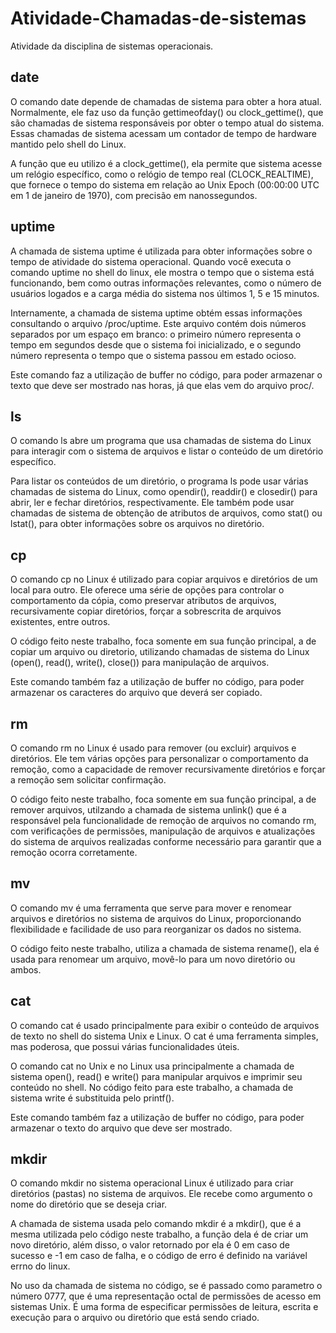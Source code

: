 # Atividade-Chamadas-de-sistemas
Atividade da disciplina de sistemas operacionais.

## date
O comando date depende de chamadas de sistema para obter a hora atual. Normalmente, ele faz uso da função gettimeofday() ou clock_gettime(), que são chamadas de sistema responsáveis por obter o tempo atual do sistema. Essas chamadas de sistema acessam um contador de tempo de hardware mantido pelo shell do Linux.

A função que eu utilizo é a clock_gettime(), ela permite que sistema acesse um relógio específico, como o relógio de tempo real (CLOCK_REALTIME), que fornece o tempo do sistema em relação ao Unix Epoch (00:00:00 UTC em 1 de janeiro de 1970), com precisão em nanossegundos. 

## uptime

A chamada de sistema uptime é utilizada para obter informações sobre o tempo de atividade do sistema operacional. Quando você executa o comando uptime no shell do linux, ele mostra o tempo que o sistema está funcionando, bem como outras informações relevantes, como o número de usuários logados e a carga média do sistema nos últimos 1, 5 e 15 minutos.

Internamente, a chamada de sistema uptime obtém essas informações consultando o arquivo /proc/uptime. Este arquivo contém dois números separados por um espaço em branco: o primeiro número representa o tempo em segundos desde que o sistema foi inicializado, e o segundo número representa o tempo que o sistema passou em estado ocioso.

Este comando faz a utilização de buffer no código, para poder armazenar o texto que deve ser mostrado nas horas, já que elas vem do arquivo proc/.

## ls

O comando ls abre um programa que usa chamadas de sistema do Linux para interagir com o sistema de arquivos e listar o conteúdo de um diretório específico.

Para listar os conteúdos de um diretório, o programa ls pode usar várias chamadas de sistema do Linux, como opendir(), readdir() e closedir() para abrir, ler e fechar diretórios, respectivamente. Ele também pode usar chamadas de sistema de obtenção de atributos de arquivos, como stat() ou lstat(), para obter informações sobre os arquivos no diretório.

## cp

O comando cp no Linux é utilizado para copiar arquivos e diretórios de um local para outro. Ele oferece uma série de opções para controlar o comportamento da cópia, como preservar atributos de arquivos, recursivamente copiar diretórios, forçar a sobrescrita de arquivos existentes, entre outros.

O código feito neste trabalho, foca somente em sua função principal, a de copiar um arquivo ou diretorio, utilizando chamadas de sistema do Linux (open(), read(), write(), close()) para manipulação de arquivos. 

Este comando também faz a utilização de buffer no código, para poder armazenar os caracteres do arquivo que deverá ser copiado.

## rm 

O comando rm no Linux é usado para remover (ou excluir) arquivos e diretórios. Ele tem várias opções para personalizar o comportamento da remoção, como a capacidade de remover recursivamente diretórios e forçar a remoção sem solicitar confirmação.

O código feito neste trabalho, foca somente em sua função principal, a de remover arquivos, utilzando a chamada de sistema unlink() que é a responsável pela funcionalidade de remoção de arquivos no comando rm, com verificações de permissões, manipulação de arquivos e atualizações do sistema de arquivos realizadas conforme necessário para garantir que a remoção ocorra corretamente.

## mv
O comando mv é uma ferramenta que serve para mover e renomear arquivos e diretórios no sistema de arquivos do Linux, proporcionando flexibilidade e facilidade de uso para reorganizar os dados no sistema.

O código feito neste trabalho, utiliza a chamada de sistema rename(), ela é usada para renomear um arquivo, movê-lo para um novo diretório ou ambos. 

## cat
O comando cat é usado principalmente para exibir o conteúdo de arquivos de texto no shell do sistema Unix e Linux. O cat é uma ferramenta simples, mas poderosa, que possui várias funcionalidades úteis. 

O comando cat no Unix e no Linux usa principalmente a chamada de sistema open(), read() e write() para manipular arquivos e imprimir seu conteúdo no shell. No código feito para este trabalho, a chamada de sistema write é substituida pelo printf().

Este comando também faz a utilização de buffer no código, para poder armazenar o texto do arquivo que deve ser mostrado.

## mkdir

O comando mkdir no sistema operacional Linux é utilizado para criar diretórios (pastas) no sistema de arquivos. Ele recebe como argumento o nome do diretório que se deseja criar.

A chamada de sistema usada pelo comando mkdir é a mkdir(), que é a mesma utilizada pelo código neste trabalho, a função dela é de criar um novo diretório, além disso, o valor retornado por ela é 0 em caso de sucesso e -1 em caso de falha, e o código de erro é definido na variável errno do linux.

No uso da chamada de sistema no código, se é passado como parametro o número 0777, que é uma representação octal de permissões de acesso em sistemas Unix. É uma forma de especificar permissões de leitura, escrita e execução para o arquivo ou diretório que está sendo criado.
